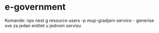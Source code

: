 # e-government

Komande:
npx nest g resource users -p mup-gradjani-service - generise sve za jedan entitet u jednom servisu
